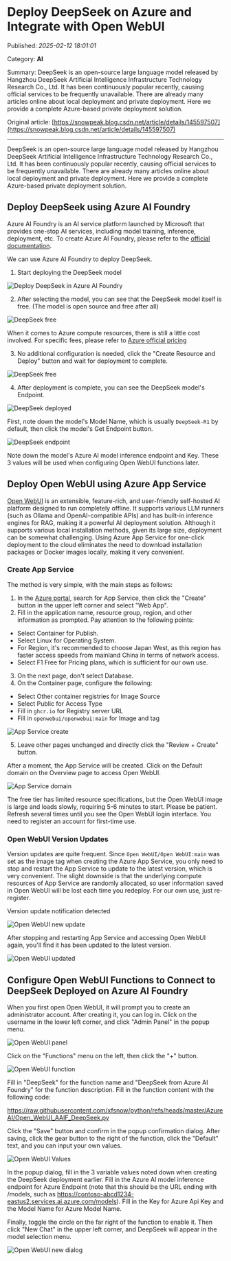 # Deploy DeepSeek on Azure and Integrate with Open WebUI

Published: *2025-02-12 18:01:01*

Category: __AI__

Summary: DeepSeek is an open-source large language model released by Hangzhou DeepSeek Artificial Intelligence Infrastructure Technology Research Co., Ltd. It has been continuously popular recently, causing official services to be frequently unavailable. There are already many articles online about local deployment and private deployment. Here we provide a complete Azure-based private deployment solution.

Original article: [https://snowpeak.blog.csdn.net/article/details/145597507](https://snowpeak.blog.csdn.net/article/details/145597507)

---------

DeepSeek is an open-source large language model released by Hangzhou DeepSeek Artificial Intelligence Infrastructure Technology Research Co., Ltd. It has been continuously popular recently, causing official services to be frequently unavailable. There are already many articles online about local deployment and private deployment. Here we provide a complete Azure-based private deployment solution.

## Deploy DeepSeek using Azure AI Foundry

Azure AI Foundry is an AI service platform launched by Microsoft that provides one-stop AI services, including model training, inference, deployment, etc. To create Azure AI Foundry, please refer to the [official documentation](<https://learn.microsoft.com/azure/ai-studio/how-to/create-projects> "official documentation").

We can use Azure AI Foundry to deploy DeepSeek.

  1. Start deploying the DeepSeek model

![Deploy DeepSeek in Azure AI Foundry](../assets/img/20250212_Azure_DeepSeek_Open_01.png)

  2. After selecting the model, you can see that the DeepSeek model itself is free. (The model is open source and free after all)

![DeepSeek free](../assets/img/20250212_Azure_DeepSeek_Open_02.png)

When it comes to Azure compute resources, there is still a little cost involved. For specific fees, please refer to [Azure official pricing](<https://azure.microsoft.com/en-us/pricing/details/machine-learning/> "Azure official pricing")

  3. No additional configuration is needed, click the "Create Resource and Deploy" button and wait for deployment to complete.

![DeepSeek free](../assets/img/20250212_Azure_DeepSeek_Open_03.png)

  4. After deployment is complete, you can see the DeepSeek model's Endpoint.

![DeepSeek deployed](../assets/img/20250212_Azure_DeepSeek_Open_04.png)

First, note down the model's Model Name, which is usually `DeepSeek-R1` by default, then click the model's Get Endpoint button.

![DeepSeek endpoint](../assets/img/20250212_Azure_DeepSeek_Open_05.png)

Note down the model's Azure AI model inference endpoint and Key. These 3 values will be used when configuring Open WebUI functions later.

## Deploy Open WebUI using Azure App Service

[Open WebUI](<https://www.openwebui.com/> "Open WebUI") is an extensible, feature-rich, and user-friendly self-hosted AI platform designed to run completely offline. It supports various LLM runners (such as Ollama and OpenAI-compatible APIs) and has built-in inference engines for RAG, making it a powerful AI deployment solution. Although it supports various local installation methods, given its large size, deployment can be somewhat challenging. Using Azure App Service for one-click deployment to the cloud eliminates the need to download installation packages or Docker images locally, making it very convenient.

### Create App Service

The method is very simple, with the main steps as follows:

  1. In the [Azure portal](<https://portal.azure.com/> "Azure portal"), search for App Service, then click the "Create" button in the upper left corner and select "Web App".
  2. Fill in the application name, resource group, region, and other information as prompted. Pay attention to the following points:
 * Select Container for Publish.
 * Select Linux for Operating System.
 * For Region, it's recommended to choose Japan West, as this region has faster access speeds from mainland China in terms of network access.
 * Select F1 Free for Pricing plans, which is sufficient for our own use.
  3. On the next page, don't select Database.
  4. On the Container page, configure the following:
 * Select Other container registries for Image Source
 * Select Public for Access Type
 * Fill in `ghcr.io` for Registry server URL
 * Fill in `openwebui/openwebui:main` for Image and tag

![App Service create](../assets/img/20250212_Azure_DeepSeek_Open_06.png)

  5. Leave other pages unchanged and directly click the "Review + Create" button.

After a moment, the App Service will be created. Click on the Default domain on the Overview page to access Open WebUI.

![App Service domain](../assets/img/20250212_Azure_DeepSeek_Open_07.png)

The free tier has limited resource specifications, but the Open WebUI image is large and loads slowly, requiring 5-6 minutes to start. Please be patient. Refresh several times until you see the Open WebUI login interface. You need to register an account for first-time use.

### Open WebUI Version Updates

Version updates are quite frequent. Since `Open WebUI/Open WebUI:main` was set as the image tag when creating the Azure App Service, you only need to stop and restart the App Service to update to the latest version, which is very convenient. The slight downside is that the underlying compute resources of App Service are randomly allocated, so user information saved in Open WebUI will be lost each time you redeploy. For our own use, just re-register.

Version update notification detected

![Open WebUI new update](../assets/img/20250212_Azure_DeepSeek_Open_08.png)

After stopping and restarting App Service and accessing Open WebUI again, you'll find it has been updated to the latest version.

![Open WebUI updated](../assets/img/20250212_Azure_DeepSeek_Open_09.png)

## Configure Open WebUI Functions to Connect to DeepSeek Deployed on Azure AI Foundry

When you first open Open WebUI, it will prompt you to create an administrator account. After creating it, you can log in. Click on the username in the lower left corner, and click "Admin Panel" in the popup menu.

![Open WebUI panel](../assets/img/20250212_Azure_DeepSeek_Open_10.png)

Click on the "Functions" menu on the left, then click the "+" button.

![Open WebUI function](../assets/img/20250212_Azure_DeepSeek_Open_11.png)

Fill in "DeepSeek" for the function name and "DeepSeek from Azure AI Foundry" for the function description.
Fill in the function content with the following code:

<https://raw.githubusercontent.com/xfsnow/python/refs/heads/master/AzureAI/Open_WebUI_AAIF_DeepSeek.py>

Click the "Save" button and confirm in the popup confirmation dialog. After saving, click the gear button to the right of the function, click the "Default" text, and you can input your own values.

![Open WebUI Values](../assets/img/20250212_Azure_DeepSeek_Open_12.png)

In the popup dialog, fill in the 3 variable values noted down when creating the DeepSeek deployment earlier. Fill in the Azure AI model inference endpoint for Azure Endpoint (note that this should be the URL ending with /models, such as <https://contoso-abcd1234-eastus2.services.ai.azure.com/models>).
Fill in the Key for Azure Api Key and the Model Name for Azure Model Name.

Finally, toggle the circle on the far right of the function to enable it. Then click "New Chat" in the upper left corner, and DeepSeek will appear in the model selection menu.

![Open WebUI new dialog](../assets/img/20250212_Azure_DeepSeek_Open_13.png)